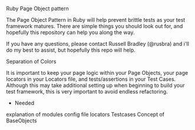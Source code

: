 Ruby Page Object pattern

The Page Object Pattern in Ruby will help prevent brittle tests as your test framework matures. There are simple things you should look out for, and hopefully this repository can help you along the way.

If you have any questions, please contact Russell Bradley (@rusbra) and i'll do my best to assist, but hopefully this repo will help.

Separation of Colors

It is important to keep your page logic within your Page Objects, your page locators in your Locators file, and tests/assertions in your Test Cases. Although this may take additional setting up when beginning to build your test framework, this is very important to avoid endless refactoring.

- Needed

explanation of modules
config file
locators
Testcases
Concept of BaseObjects
